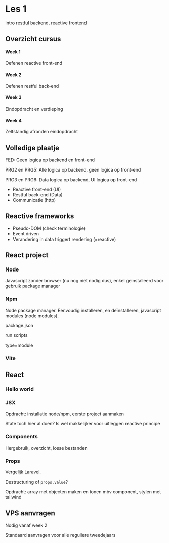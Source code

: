 # Les 1

intro restful backend, reactive frontend

## Overzicht cursus

#### Week 1

Oefenen reactive front-end

#### Week 2

Oefenen restful back-end

#### Week 3

Eindopdracht en verdieping

#### Week 4

Zelfstandig afronden eindopdracht

## Volledige plaatje

FED: Geen logica op backend en front-end

PRG2 en PRG5: Alle logica op backend, geen logica op front-end

PRG3 en PRG6: Data logica op backend, UI logica op front-end

* Reactive front-end (UI)
* Restful back-end (Data)
* Communicatie (http)

## Reactive frameworks

* Pseudo-DOM (check terminologie)
* Event driven
* Verandering in data triggert rendering (=reactive)

## React project

### Node

Javascript zonder browser (nu nog niet nodig dus), enkel geinstalleerd voor gebruik package manager

### Npm

Node package manager. Eenvoudig installeren, en deïnstalleren, javascript modules (node modules).

package.json

run scripts

type=module

### Vite

## React

### Hello world

### JSX

Opdracht: installatie node/npm, eerste project aanmaken

State toch hier al doen? Is wel makkelijker voor uitleggen reactive principe

### Components

Hergebruik, overzicht, losse bestanden

### Props

Vergelijk Laravel.

Destructuring of `props.value`?

Opdracht: array met objecten maken en tonen mbv component, stylen met tailwind

## VPS aanvragen

Nodig vanaf week 2

Standaard aanvragen voor alle reguliere tweedejaars

